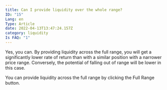 ```yaml
---
title: Can I provide liquidity over the whole range?
ID: "15"
Lang: en
Type: Article
date: 2022-04-13T13:47:24.157Z
category: liquidity
Is FAQ: "1"
---
```

Yes, you can. By providing liquidity across the full range, you will get a significantly lower rate of return than with a similar position with a narrower price range. Conversely, the potential of falling out of range will be lower in this case.

You can provide liquidity across the full range by clicking the Full Range button.